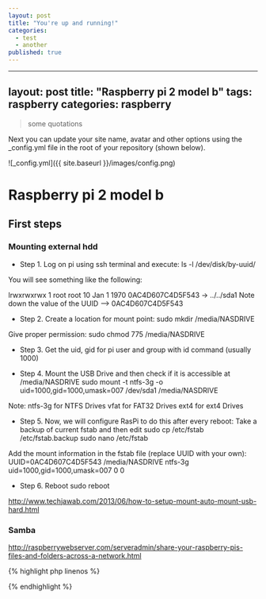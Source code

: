 ```yaml
---
layout: post
title: "You're up and running!"
categories: 
  - test
  - another
published: true
---
```

---
layout: post
title: "Raspberry pi 2 model b"
tags: raspberry
categories: raspberry
---

> some quotations



Next you can update your site name, avatar and other options using the _config.yml file in the root of your repository (shown below).

![_config.yml]({{ site.baseurl }}/images/config.png)


# Raspberry pi 2 model b

## First steps
### Mounting external hdd

- Step 1.
Log on pi using ssh terminal and execute:
ls -l /dev/disk/by-uuid/

You will see something like the following:

lrwxrwxrwx 1 root root 10 Jan  1  1970 0AC4D607C4D5F543 -> ../../sda1
Note down the value of the UUID --> 0AC4D607C4D5F543

- Step 2.
Create a location for mount point:
sudo mkdir /media/NASDRIVE

Give proper permission:
sudo chmod 775 /media/NASDRIVE

- Step 3.
Get the uid, gid for pi user and group with id command (usually 1000)

- Step 4.
Mount the USB Drive and then check if it is accessible at /media/NASDRIVE
sudo mount -t ntfs-3g -o uid=1000,gid=1000,umask=007 /dev/sda1 /media/NASDRIVE

Note:
ntfs-3g for NTFS Drives
vfat for FAT32 Drives
ext4 for ext4 Drives

- Step 5.
Now, we will configure RasPi to do this after every reboot:
Take a backup of current fstab and then edit
sudo cp /etc/fstab /etc/fstab.backup
sudo nano /etc/fstab

Add the mount information in the fstab file (replace UUID with your own):
UUID=0AC4D607C4D5F543 /media/NASDRIVE ntfs-3g uid=1000,gid=1000,umask=007 0 0

- Step 6.
Reboot
sudo reboot

http://www.techjawab.com/2013/06/how-to-setup-mount-auto-mount-usb-hard.html

### Samba
http://raspberrywebserver.com/serveradmin/share-your-raspberry-pis-files-and-folders-across-a-network.html

{% highlight php linenos %}
<?php
echo 'test';
?>
{% endhighlight %}


